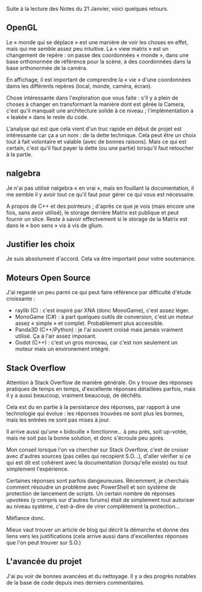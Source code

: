 Suite à la lecture des Notes du 21 Janvier, voici quelques retours.

## OpenGL

Le « monde qui se déplace » est une manière de voir les choses en effet, mais qui me semble
assez peu intuitive. La « view matrix » est un changement de repère : on passe des coordonnées « monde »,
dans une base orthonormée de référence pour la scène, à des coordonnées dans la base orthonormée de la caméra.

En affichage, il est important de comprendre la « vie » d'une coordonnées dams les différents repères
(local, monde, caméra, écran).

Chose intéressante dans l'exploration que vous faite : s'il y a plein de choses
à changer en transformant la manière dont est gêrée la Camera, c'est qu'il
manquait une architecture solide à ce niveau ; l'implémentation a « leakée »
dans le reste du code.

L'analyse qui est que cela
vient d'un truc rapide en début de projet est intéressante car ça a un nom :
de la dette technique. Cela peut être un choix tout à fait volontaire et valable
(avec de bonnes raisons). Mais ce qui est certain, c'est qu'il faut payer la dette (ou une partie) lorsqu'il
faut retoucher à la partie.

## nalgebra

Je n'ai pas utilisé nalgebra « en vrai », mais en fouillant la documentation, il me semble
il y avoir tout ce qu'il faut pour gérer ce qui vous est nécessaire.

A propos de C++ et des pointeurs ; d'après ce que je vois (mais encore
une fois, sans avoir utilisé), le storage derrière Matrix est publique et
peut fournir un slice. Reste à savoir effectvement si le storage de la
Matrix est dans le « bon sens » vis à vis de glium.

## Justifier les choix

Je suis absolument d'accord. Cela va être important pour votre soutenance.

## Moteurs Open Source

J'ai regardé un peu parmi ce qui peut faire référence par difficulté d'étude croissante :

  * raylib (C) : c'est inspiré par XNA (donc MonoGame), c'est assez léger.
  * MonoGame (C#) : à part quelques outils de conversion, c'est un moteur assez « simple » et complet. Probablement plus accessible.
  * Panda3D (C++/Python) : je l'ai souvent croisé mais jamais vraiment utilisé. Ça à l'air assez imposant.
  * Godot (C++) : c'est un gros morceau, car c'est non seulement un moteur mais un environement intégré.
  
## Stack Overflow

Attention à Stack Overflow de manière générale. On y trouve des réponses pratiques
de temps en temps, d'excellente réponses détaillées parfois, mais il y a aussi
beaucoup, vraiment beaucoup, de déchêts.

Cela est du en partie à la persistance des réponses, par rapport à une
technologie qui évolue : les réponses trouvées ne sont plus les bonnes, mais
les entrées ne sont pas mises à jour.

Il arrive aussi qu'une « bidouille » fonctionne... à peu près, soit up-votée,
mais ne soit pas la bonne solution, et donc s'écroule peu après.

Mon conseil lorsque l'on va chercher sur Stack Overflow, c'est de croiser
avec d'autres sources (pas celles qui recopient S.O...), d'aller vérifier si ce qui est dit est cohérent avec
la documentation (lorsqu'elle existe) ou tout simplement l'expérience.

Certaines réponses sont parfois dangeureuses. Récemment, je cherchais comment
résoudre un problème avec PowerShell et son système de protection de lancement
de scripts. Un certain nombre de réponses upvotées (y compris sur d'autres forums)
était de simplement tout autoriser au niveau système, c'est-à-dire de virer
complètement la protection...  

Méfiance donc.

Mieux vaut trouver un article de blog qui décrit la démarche et donne des
liens vers les justifications (cela arrive aussi dans d'excellentes réponses
que l'on peut trouver sur S.O.)

## L'avancée du projet

J'ai pu voir de bonnes avancées et du nettoyage. Il y a des progrès notables
de la base de code depuis mes derniers commentaires.
